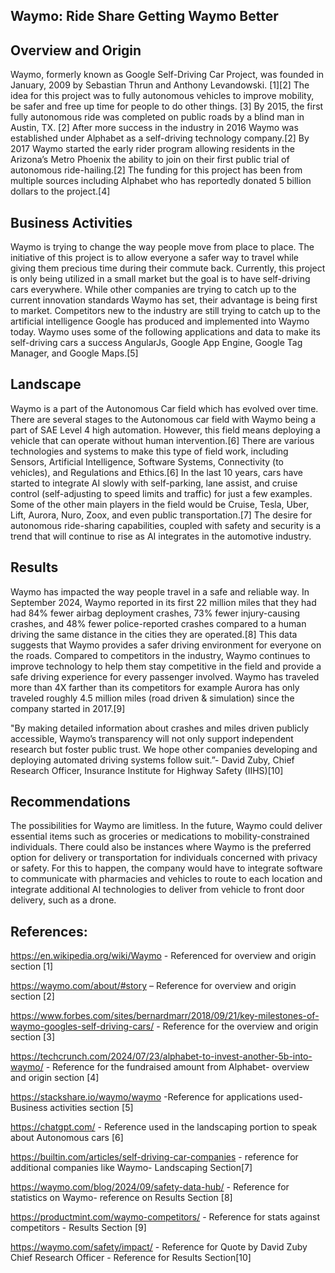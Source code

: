 ## Waymo: Ride Share Getting Waymo Better

## Overview and Origin

Waymo, formerly known as Google Self-Driving Car Project, was founded in January, 2009 by Sebastian Thrun and Anthony Levandowski. [1][2] The idea for this project was to fully autonomous vehicles to improve mobility, be safer and free up time for people to do other things. [3] By 2015, the first fully autonomous ride was completed on public roads by a blind man in Austin, TX. [2] After more success in the industry in 2016 Waymo was established under Alphabet as a self-driving technology company.[2] By 2017 Waymo started the early rider program allowing residents in the Arizona’s Metro Phoenix the ability to join on their first public trial of autonomous ride-hailing.[2] The funding for this project has been from multiple sources including Alphabet who has reportedly donated 5 billion dollars to the project.[4] 

## Business Activities

Waymo is trying to change the way people move from place to place. The initiative of this project is to allow everyone a safer way to travel while giving them precious time during their commute back. Currently, this project is only being utilized in a small market but the goal is to have self-driving cars everywhere. While other companies are trying to catch up to the current innovation standards Waymo has set, their advantage is being first to market. Competitors new to the industry are still trying to catch up to the artificial intelligence Google has produced and implemented into Waymo today. Waymo uses some of the following applications and data to make its self-driving cars a success AngularJs, Google App Engine, Google Tag Manager, and Google Maps.[5]

## Landscape

Waymo is a part of the Autonomous Car field which has evolved over time. There are several stages to the Autonomous car field with Waymo being a part of SAE Level 4 high automation. However, this field means deploying a vehicle that can operate without human intervention.[6] There are various technologies and systems to make this type of field work, including Sensors, Artificial Intelligence, Software Systems, Connectivity (to vehicles), and Regulations and Ethics.[6] In the last 10 years, cars have started to integrate AI slowly with self-parking, lane assist, and cruise control (self-adjusting to speed limits and traffic) for just a few examples. Some of the other main players in the field would be Cruise, Tesla, Uber, Lift, Aurora, Nuro, Zoox, and even public transportation.[7] The desire for autonomous ride-sharing capabilities, coupled with safety and security is a trend that will continue to rise as AI integrates in the automotive industry. 

## Results

Waymo has impacted the way people travel in a safe and reliable way. In September 2024, Waymo reported in its first 22 million miles that they had had 84% fewer airbag deployment crashes, 73% fewer injury-causing crashes, and 48% fewer police-reported crashes compared to a human driving the same distance in the cities they are operated.[8] This data suggests that Waymo provides a safer driving environment for everyone on the roads. Compared to competitors in the industry, Waymo continues to improve technology to help them stay competitive in the field and provide a safe driving experience for every passenger involved. Waymo has traveled more than 4X farther than its competitors for example Aurora has only traveled roughly 4.5 million miles (road driven & simulation) since the company started in 2017.[9]

"By making detailed information about crashes and miles driven publicly accessible, Waymo’s transparency will not only support independent research but foster public trust. We hope other companies developing and deploying automated driving systems follow suit.”- David Zuby, Chief Research Officer, Insurance Institute for Highway Safety (IIHS)[10]

## Recommendations

The possibilities for Waymo are limitless.  In the future, Waymo could deliver essential items such as groceries or medications to mobility-constrained individuals.  There could also be instances where Waymo is the preferred option for delivery or transportation for individuals concerned with privacy or safety. For this to happen, the company would have to integrate software to communicate with pharmacies and vehicles to route to each location and integrate additional AI technologies to deliver from vehicle to front door delivery, such as a drone.  

## References:

https://en.wikipedia.org/wiki/Waymo - Referenced for overview and origin section [1]

https://waymo.com/about/#story – Reference for overview and origin section [2]

https://www.forbes.com/sites/bernardmarr/2018/09/21/key-milestones-of-waymo-googles-self-driving-cars/ - Reference for the overview and origin section [3]

https://techcrunch.com/2024/07/23/alphabet-to-invest-another-5b-into-waymo/ - Reference for the fundraised amount from Alphabet- overview and origin section [4]

https://stackshare.io/waymo/waymo -Reference for applications used- Business activities section [5]

https://chatgpt.com/ - Reference used in the landscaping portion to speak about Autonomous cars [6]

https://builtin.com/articles/self-driving-car-companies - reference for additional companies like Waymo- Landscaping Section[7]

https://waymo.com/blog/2024/09/safety-data-hub/   - Reference for statistics on Waymo- reference on Results Section [8]

https://productmint.com/waymo-competitors/ - Reference for stats against competitors - Results Section [9]

https://waymo.com/safety/impact/ - Reference for Quote by David Zuby Chief Research Officer - Reference for Results Section[10]

